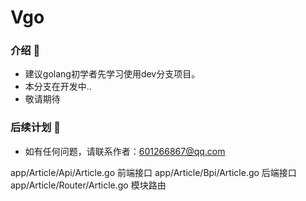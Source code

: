 # Vgo

### 介绍 📖
- 建议golang初学者先学习使用dev分支项目。
- 本分支在开发中..
- 敬请期待

### 后续计划 🔮
- 如有任何问题，请联系作者：<601266867@qq.com>

app/Article/Api/Article.go 前端接口
app/Article/Bpi/Article.go 后端接口
app/Article/Router/Article.go 模块路由
